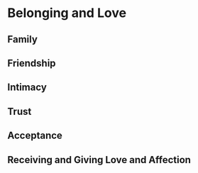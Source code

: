 # Belonging and Love

## Family

## Friendship

## Intimacy

## Trust

## Acceptance

## Receiving and Giving Love and Affection
